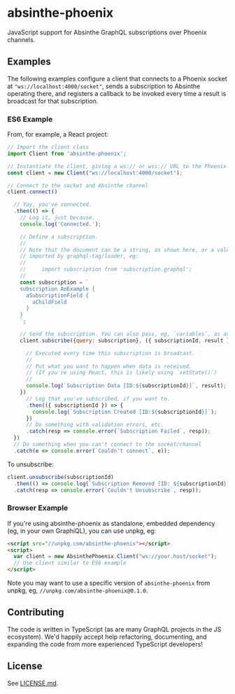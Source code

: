 # absinthe-phoenix

JavaScript support for Absinthe GraphQL subscriptions over Phoenix channels.

## Examples

The following examples configure a client that connects to a Phoenix socket at
`"ws://localhost:4000/socket"`, sends a subscription to Absinthe operating there,
and registers a callback to be invoked every time a result is broadcast for that
subscription.

### ES6 Example

From, for example, a React project:

```javascript
// Import the client class
import Client from 'absinthe-phoenix';

// Instantiate the client, giving a ws:// or wss:// URL to the Phoenix socket
const client = new Client("ws://localhost:4000/socket");

// Connect to the socket and Absinthe channel
client.connect()

  // Yay, you've connected.
  .then(() => {
    // Log it, just because.
    console.log('Connected.');

    // Define a subscription.
    //
    // Note that the document can be a string, as shown here, or a value
    // imported by graphql-tag/loader, eg:
    //
    //     import subscription from 'subscription.graphql';
    //
    const subscription = `
    subscription AnExample {
      aSubscriptionField {
        aChildField
      }
    }
    `;

    // Send the subscription. You can also pass, eg, `variables`, as an option.
    client.subscribe({query: subscription}, ({ subscriptionId, result }) => {

      // Executed every time this subscription is broadcast.
      //
      // Put what you want to happen when data is received.
      // (If you're using React, this is likely using `setState()`)
      //
      console.log(`Subscription Data [ID:${subscriptionId}]`, result);
    })
      // Log that you've subscribed, if you want to.
      .then(({ subscriptionId }) => {
        console.log(`Subscription Created [ID:${subscriptionId}]`);
      })
      // Do something with validation errors, etc.
      .catch(resp => console.error(`Subscription Failed`, resp));
  })
  // Do something when you can't connect to the socket/channel
  .catch(e => console.error(`Couldn't connect`, e));
```

To unsubscribe:

```javascript
client.unsubscribe(subscriptionId)
  .then(() => console.log(`Subscription Removed [ID: ${subscriptionId}]`))
  .catch(resp => console.error(`Couldn't Unsubscribe`, resp));
```

### Browser Example

If you're using absinthe-phoenix as standalone, embedded dependency (eg, in
your own GraphiQL), you can use unpkg, eg:

```html
<script src="//unpkg.com/absinthe-phoenix"></script>
<script>
  var client = new AbsinthePhoenix.Client("ws://your.host/socket");
  // Use client similar to ES6 example
</script>
```

Note you may want to use a specific version of `absinthe-phoenix` from unpkg,
eg, `//unpkg.com/absinthe-phoenix@0.1.0`.

## Contributing

The code is written in TypeScript (as are many GraphQL projects in the JS
ecosystem). We'd happily accept help refactoring, documenting, and expanding the
code from more experienced TypeScript developers!

## License

See [LICENSE.md](/.LICENSE.md).
